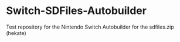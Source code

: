 # Switch-SDFiles-Autobuilder
Test repository for the Nintendo Switch Autobuilder for the sdfiles.zip (hekate)
